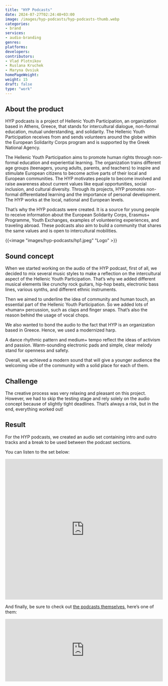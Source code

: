 ```yaml
---
title: "HYP Podcasts"
date: 2024-07-27T02:24:48+03:00
image: /images/hyp-podcasts/hyp-podcasts-thumb.webp
categories:
- brand
services:
- audio-branding
genres:
platforms:
developers:
contributors:
- Vlad Plotnikov
- Ruslana Kruchek
- Maryna Ovsiuk
homePageWeight:
weight: 15
draft: false
type: "work"
---
```


## About the product

HYP podcasts is a project of Hellenic Youth Participation, an organization based in Athens, Greece, that stands for intercultural dialogue, non-formal education, mutual understanding, and solidarity. The Hellenic Youth Participation receives from and sends volunteers around the globe within the European Solidarity Corps program and is supported by the Greek National Agency.

The Hellenic Youth Participation aims to promote human rights through non-formal education and experiential learning. The organization trains different age groups (teenagers, young adults, parents, and teachers) to inspire and stimulate European citizens to become active parts of their local and European communities. The HYP motivates people to become involved and raise awareness about current values like equal opportunities, social inclusion, and cultural diversity. Through its projects, HYP promotes non-formal differentiated learning and the importance of personal development. The HYP works at the local, national and European levels.

That’s why the HYP podcasts were created. It is a source for young people to receive information about the European Solidarity Corps, Erasmus+ Programme, Youth Exchanges, examples of volunteering experiences, and traveling abroad. These podcasts also aim to build a community that shares the same values and is open to intercultural mobilities.

{{<image "images/hyp-podcasts/hp1.jpeg" "Logo"  >}}

## Sound concept

When we started working on the audio of the HYP podcast, first of all, we decided to mix several music styles to make a reflection on the intercultural aspect of the Hellenic Youth Participation. That’s why we added different musical elements like crunchy rock guitars, hip-hop beats, electronic bass lines, various synths, and different ethnic instruments.

Then we aimed to underline the idea of community and human touch, an essential part of the Hellenic Youth Participation. So we added lots of «human» percussion, such as claps and finger snaps. That’s also the reason behind the usage of vocal chops. 

We also wanted to bond the audio to the fact that HYP is an organization based in Greece. Hence, we used a modernized harp. 

A dance rhythmic pattern and medium+ tempo reflect the ideas of activism and passion. Warm-sounding electronic pads and simple, clear melody stand for openness and safety.

Overall, we achieved a modern sound that will give a younger audience the welcoming vibe of the community with a solid place for each of them.

## Challenge

The creative process was very relaxing and pleasant on this project. However, we had to skip the testing stage and rely solely on the audio concept because of slightly tight deadlines. That’s always a risk, but in the end, everything worked out!

## Result

For the HYP podcasts, we created an audio set containing intro and outro tracks and a break to be used between the podcast sections.

You can listen to the set below:

<iframe loading="lazy" width="100%" height="450" scrolling="no" frameborder="no" allow="autoplay" src="https://w.soundcloud.com/player/?url=https%3A//api.soundcloud.com/playlists/1266827038&amp;color=%23f23b0d&amp;auto_play=false&amp;hide_related=false&amp;show_comments=false&amp;show_user=true&amp;show_reposts=false&amp;show_teaser=false"></iframe>

And finally, be sure to check out [the podcasts themselves](https://podcasters.spotify.com/pod/show/hyppodcasts), here’s one of them:

<iframe loading="lazy" src="https://anchor.fm/hyppodcasts/embed/episodes/ESC--A-Volunteering-Experience-Germany--Croatia-e15lpbf" height="200px" width="100%" frameborder="0" scrolling="no"></iframe>
